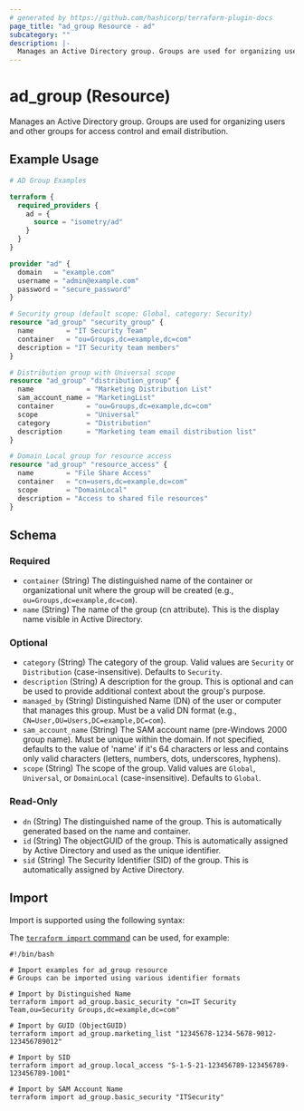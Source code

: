 ```yaml
---
# generated by https://github.com/hashicorp/terraform-plugin-docs
page_title: "ad_group Resource - ad"
subcategory: ""
description: |-
  Manages an Active Directory group. Groups are used for organizing users and other groups for access control and email distribution.
---
```


# ad_group (Resource)

Manages an Active Directory group. Groups are used for organizing users and other groups for access control and email distribution.

## Example Usage

```terraform
# AD Group Examples

terraform {
  required_providers {
    ad = {
      source = "isometry/ad"
    }
  }
}

provider "ad" {
  domain   = "example.com"
  username = "admin@example.com"
  password = "secure_password"
}

# Security group (default scope: Global, category: Security)
resource "ad_group" "security_group" {
  name        = "IT Security Team"
  container   = "ou=Groups,dc=example,dc=com"
  description = "IT Security team members"
}

# Distribution group with Universal scope
resource "ad_group" "distribution_group" {
  name             = "Marketing Distribution List"
  sam_account_name = "MarketingList"
  container        = "ou=Groups,dc=example,dc=com"
  scope            = "Universal"
  category         = "Distribution"
  description      = "Marketing team email distribution list"
}

# Domain Local group for resource access
resource "ad_group" "resource_access" {
  name        = "File Share Access"
  container   = "cn=users,dc=example,dc=com"
  scope       = "DomainLocal"
  description = "Access to shared file resources"
}
```

<!-- schema generated by tfplugindocs -->
## Schema

### Required

- `container` (String) The distinguished name of the container or organizational unit where the group will be created (e.g., `ou=Groups,dc=example,dc=com`).
- `name` (String) The name of the group (cn attribute). This is the display name visible in Active Directory.

### Optional

- `category` (String) The category of the group. Valid values are `Security` or `Distribution` (case-insensitive). Defaults to `Security`.
- `description` (String) A description for the group. This is optional and can be used to provide additional context about the group's purpose.
- `managed_by` (String) Distinguished Name (DN) of the user or computer that manages this group. Must be a valid DN format (e.g., `CN=User,OU=Users,DC=example,DC=com`).
- `sam_account_name` (String) The SAM account name (pre-Windows 2000 group name). Must be unique within the domain. If not specified, defaults to the value of 'name' if it's 64 characters or less and contains only valid characters (letters, numbers, dots, underscores, hyphens).
- `scope` (String) The scope of the group. Valid values are `Global`, `Universal`, or `DomainLocal` (case-insensitive). Defaults to `Global`.

### Read-Only

- `dn` (String) The distinguished name of the group. This is automatically generated based on the name and container.
- `id` (String) The objectGUID of the group. This is automatically assigned by Active Directory and used as the unique identifier.
- `sid` (String) The Security Identifier (SID) of the group. This is automatically assigned by Active Directory.

## Import

Import is supported using the following syntax:

The [`terraform import` command](https://developer.hashicorp.com/terraform/cli/commands/import) can be used, for example:

```shell
#!/bin/bash

# Import examples for ad_group resource
# Groups can be imported using various identifier formats

# Import by Distinguished Name
terraform import ad_group.basic_security "cn=IT Security Team,ou=Security Groups,dc=example,dc=com"

# Import by GUID (ObjectGUID)
terraform import ad_group.marketing_list "12345678-1234-5678-9012-123456789012"

# Import by SID
terraform import ad_group.local_access "S-1-5-21-123456789-123456789-123456789-1001"

# Import by SAM Account Name
terraform import ad_group.basic_security "ITSecurity"
```
